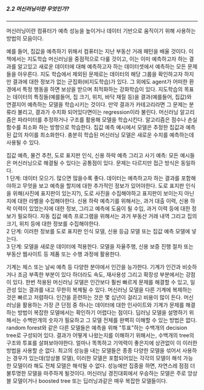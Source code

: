 
##### 2.2 머신러닝이란 무엇인가?
---

머신러닝이란 컴퓨터가 예측 성능을 높이거나 데이터 기반으로 움직이기 위해 사용하는 방법의 모음이다. 

예를 들어, 집값을 예측하기 위해서 컴퓨터는 지난 부동산 거래 패턴을 배울 것이다. 
이 책에서는 지도학습 머신러닝을 중점적으로 다룰 것이고, 이는 이미 예측하고자 하는 결과를 알고있고 새로운 데이터에 대해 예측하고자 하는 데이터셋에서 예측하는 모든 문제들을 아우른다. 
지도 학습에서 제외된 문제로는 데이터의 해당 그룹을 확인하고자 하지만 결과에 대한 정보가 없는 군집화(비지도학습)가 있다. 
그 외에도 agent가 어떠한 환경에서 특정 행동을 하면 보상을 받으며 최적화하는 강화학습이 있다. 지도학습의 목표는 데이터의 특징들(예를들어, 집 크기, 위치, 바닥 재질 등)을 결과(예를들어, 집값)와 연결지어 예측하는 모델을 학습시키는 것이다. 
만약 결과가 카테고리라면 그 문제는 분류라 불리고, 결과가 수치화 되어있다면이는 regression이라 불린다. 머신러닝 알고리즘은 파라미터를 추정하거나 구조를 활용해 모델을 학습시킨다. 알고리즘은 점수나 손실 함수를 최소화 하는 방향으로 학습한다. 
집값 예측 예시에서 모델은 추정한 집값과 예측된 값의 차이를 최소화한다. 충분히 학습된 머신러닝 모델은 새로운 수치를 예측하는데 사용될 수 있다. 

집값 예측, 물건 추천, 도로 표지판 인식, 신용 하락 예측 그리고 사기 예측: 모든 예시들은 머신러닝으로 해결될 수 있다는 공통점이 있다. 
문제는 다르지만 접근 방식은 동일하다. \
1 단계: 데이터 모으기. 많으면 많을수록 좋다. 데이터는 예측하고자 하는 결과를 포함해야하고 무엇을 보고 예측을 할지에 대한 추가적인 정보가 있어야한다. 
도로 표지판 인식을 위해(사진에 표지판이 있는지?), 도로 사진을 수집해야하고 표지판이 보이는지 아닌지에 대한 라벨을 수집해야한다. 
신용 하락 예측기를 위해서는, 과거 대출 이력, 신용 하락 이력이 있었는지에 대한 정보, 그리고 예측에 도움이 될 수입, 과거 이력 등에 대한 정보가 필요하다. 
자동 집값 예측 프로그램을 위해서는 과거 부동산 거래 내역 그리고 집의 크기, 위치 등에 대한 정보를 수집해야한다. \
2 단계: 이러한 정보를 도로 표지판 인식 모델, 신용 등급 모델 또는 집값 예측 모델에 넣는다. \
3 단계: 모델을 새로운 데이터에 적용한다. 모델을 자율주행, 신용 보증 진행 절차 또는 부동산 웹사이트 등 제품 또는 수행 과정에 활용한다. 

기계는 체스 또는 날씨 예측 등 다양한 분야에서 인간을 능가한다. 
기계가 인간과 비슷하거나 조금 부족한 부분이 있다 하더라도 속도, 재사용성 그리고 확장성 부분에서는 강점이 있다. 
한번 적용된 머신러닝 모델은 인간보다 훨씬 빠르게 문제를 해결할 수 있고, 일관성 있는 결과를 내고 무한히 복제될 수 있다. 
머신러닝 모델을 다른 기계에 복제하는 것은 빠르고 저렴하다. 인간을 훈련하는 것은 몇 십년이 걸리고 비용이 많이 든다. 
머신러닝을 활용하는 가장 큰 단점 중 하나는 데이터에 대한 인사이트와 기계가 문제를 해결하는 방법이 복잡한 모델에서는 확인하기 어렵다는 점이다. 
딥러닝 모델을 설명하기 위해서는 수백만개의 숫자가 필요하고 그 모델 전체를 완벽히 이해할 수 있는 방법은 없다. 
random forest와 같은 다른 모델들은 예측을 위해 "투표"하는 수백개의 decision tree로 구성되어 있다. 
결과가 어떻게 나왔는지를 이해하기 위해서는, 수백개의 tree의 구조와 투표를 살펴보아야한다. 
얼마나 똑똑하고 기억력이 좋은지에 상관없이 이 이러한 방법을 사용할 순 없다. 
최고의 성능을 내는 모델들은 종종 다양한 모델을 섞어서 사용하는 경우가 있는데(앙상블 모델), 이러한 모델은 포함되어있는 각각의 모델이 해석 가능한 모델이라 해도 전체 모델은 해석될 수 없다. 
성능에만 집중을 하면, 자연스레 점점 더 불투명한 모델을 마주하게 될것이다. 머신러닝 경진대회에서 우승하는 모델은 주로 앙상블 모델이거나 boosted tree 또는 딥러닝과같은 매우 복잡한 모델들이다. 
